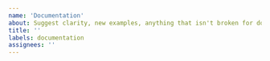 ```yaml
---
name: 'Documentation'
about: Suggest clarity, new examples, anything that isn't broken for documentation
title: ''
labels: documentation
assignees: ''
---
```

